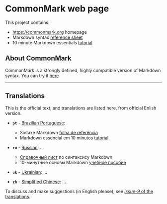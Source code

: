 # CommonMark web page

This project contains:
- https://commonmark.org homepage
- Markdown syntax [reference sheet](https://commonmark.org/help/)
- 10 minute Markdown essentials [tutorial](https://commonmark.org/help/tutorial/)

## About CommonMark

CommonMark is a strongly defined, highly compatible version of Markdown syntax. You can try it [here](https://spec.commonmark.org/dingus/)

-----

## Translations

This is the official text, and translations are listed here, from official Enlish version. 

* **`pt`** - [Brazilian Portuguese](https://en.wikipedia.org/wiki/Brazilian_Portuguese):
  - Sintaxe Markdown [folha de referência](https://commonmark.org/help-pt/)
  - Markdown essencial em 10 minutos [tutorial](https://commonmark.org/help-pt/tutorial/)

* **`ru`** - [Russian](https://en.wikipedia.org/wiki/Russian_language): ...
  - [Справочный лист](https://commonmark.org/help-ru/) по синтаксису Markdown
  - 10-минутные основы Markdown [учебное пособие](https://commonmark.org/help-ru/tutorial/)

* **`uk`** - [Ukrainian](https://en.wikipedia.org/wiki/Ukrainian_language): ...

* **`zh`** - [Simplified Chinese](https://en.wikipedia.org/wiki/Simplified_Chinese_characters): ...

To discuss and make suggestions (in English please), see [*issue-9* of the translations](https://github.com/commonmark/commonmark-web/issues/9).
